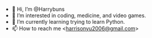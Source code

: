 - 👋 Hi, I’m @Harrybuns
- 👀 I’m interested in coding, medicine, and video games. 
- 🌱 I’m currently learning trying to learn Python.
- 📫 How to reach me <<harrisonyu2006@gmail.com>>
